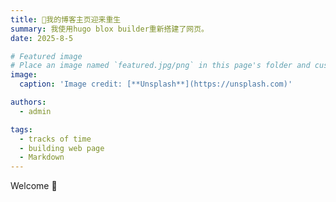 ```yaml
---
title: 🎉我的博客主页迎来重生
summary: 我使用hugo blox builder重新搭建了网页。
date: 2025-8-5

# Featured image
# Place an image named `featured.jpg/png` in this page's folder and customize its options here.
image:
  caption: 'Image credit: [**Unsplash**](https://unsplash.com)'

authors:
  - admin

tags:
  - tracks of time
  - building web page
  - Markdown
---
```


Welcome 👋